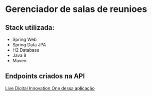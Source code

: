 # Gerenciador de salas de reunioes

## Stack utilizada:


 * Spring Web
 * Spring Data JPA
 * H2 Database
 * Java 8
 * Maven
 
## Endpoints criados na API


[Live Digital Innovation One dessa aplicação](https://www.youtube.com/watch?v=_2gRnfJeyMM)





 
